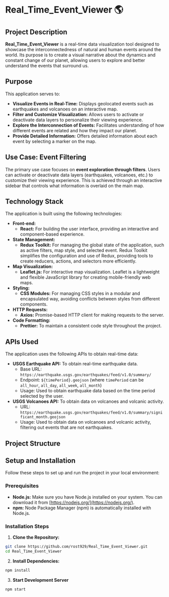 # Real_Time_Event_Viewer 🌎

## Project Description

**Real_Time_Event_Viewer** is a real-time data visualization tool designed to showcase the interconnectedness of natural and human events around the world. Its purpose is to create a visual narrative about the dynamics and constant change of our planet, allowing users to explore and better understand the events that surround us.

## Purpose

This application serves to:

- **Visualize Events in Real-Time:** Displays geolocated events such as earthquakes and volcanoes on an interactive map.
- **Filter and Customize Visualization:** Allows users to activate or deactivate data layers to personalize their viewing experience.
- **Explore the Interconnection of Events:** Facilitates understanding of how different events are related and how they impact our planet.
- **Provide Detailed Information:** Offers detailed information about each event by selecting a marker on the map.

## Use Case: Event Filtering

The primary use case focuses on **event exploration through filters**. Users can activate or deactivate data layers (earthquakes, volcanoes, etc.) to customize their viewing experience. This is achieved through an interactive sidebar that controls what information is overlaid on the main map.

## Technology Stack

The application is built using the following technologies:

- **Front-end:**
  - **React:** For building the user interface, providing an interactive and component-based experience.
- **State Management:**
  - **Redux Toolkit:** For managing the global state of the application, such as active filters, map style, and selected event. Redux Toolkit simplifies the configuration and use of Redux, providing tools to create reducers, actions, and selectors more efficiently.
- **Map Visualization:**
  - **Leaflet.js:** For interactive map visualization. Leaflet is a lightweight and flexible JavaScript library for creating mobile-friendly web maps.
- **Styling:**
  - **CSS Modules:** For managing CSS styles in a modular and encapsulated way, avoiding conflicts between styles from different components.
- **HTTP Requests:**
  - **Axios:** Promise-based HTTP client for making requests to the server.
- **Code Formatting:**
  - **Prettier:** To maintain a consistent code style throughout the project.

## APIs Used

The application uses the following APIs to obtain real-time data:

- **USGS Earthquake API:** To obtain real-time earthquake data.
  - Base URL: `https://earthquake.usgs.gov/earthquakes/feed/v1.0/summary/`
  - Endpoint: `${timePeriod}.geojson` (where `timePeriod` can be `all_hour`, `all_day`, `all_week`, `all_month`)
  - Usage: Used to obtain earthquake data based on the time period selected by the user.
- **USGS Volcanoes API:** To obtain data on volcanoes and volcanic activity.
  - URL: `https://earthquake.usgs.gov/earthquakes/feed/v1.0/summary/significant_month.geojson`
  - Usage: Used to obtain data on volcanoes and volcanic activity, filtering out events that are not earthquakes.

## Project Structure

## Setup and Installation

Follow these steps to set up and run the project in your local environment:

### Prerequisites

- **Node.js:** Make sure you have Node.js installed on your system. You can download it from [https://nodejs.org/](https://nodejs.org/).
- **npm:** Node Package Manager (npm) is automatically installed with Node.js.

### Installation Steps

1.  **Clone the Repository:**

```bash
git clone https://github.com/rost929/Real_Time_Event_Viewer.git
cd Real_Time_Event_Viewer
```

2.  **Install Dependencies:**

```bash
npm install
```

3. **Start Development Server**

```bash
npm start
```
